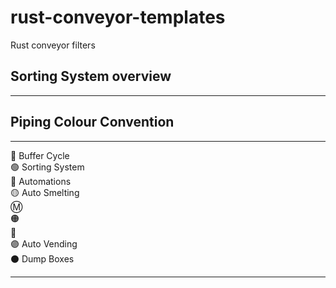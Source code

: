 # rust-conveyor-templates
Rust conveyor filters

## Sorting System overview

---

## Piping Colour Convention

--- 

🔴 Buffer Cycle  
🟢 Sorting System  
🔵 Automations  
🟡 Auto Smelting  
Ⓜ️  
🟠  
🌸  
🟣 Auto Vending  
⚫ Dump Boxes  

---
